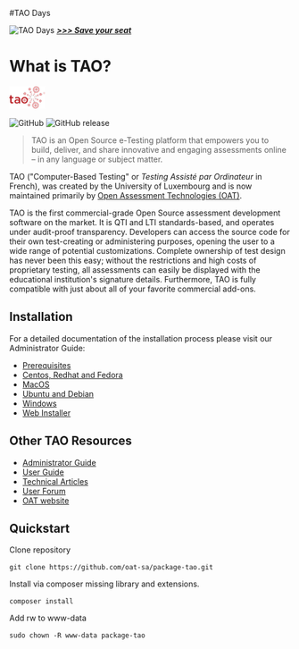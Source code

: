 #TAO Days

![TAO Days](https://media-exp2.licdn.com/dms/image/sync/C4E34AQELxUJsWXoQJQ/ugc-proxy-shrink_800/0/1652276248497?e=1656320400&v=beta&t=P1k3UrHLYrxUkIDS7iATqo8wKTWUcMxeIVbGdKrjwnU)
***[ >>> Save your seat](https://hubs.ly/Q01b0RT-0)***

# What is TAO?

![TAO Logo](https://github.com/oat-sa/taohub-developer-guide/raw/master/resources/tao-logo.png)

![GitHub](https://img.shields.io/github/license/oat-sa/package-tao.svg)
![GitHub release](https://img.shields.io/github/release/oat-sa/package-tao.svg)

>TAO is an Open Source e-Testing platform that empowers you to build, deliver, and share innovative and engaging assessments online – in any language or subject matter.

TAO ("Computer-Based Testing" or *Testing Assisté par Ordinateur* in French), was created by the University of Luxembourg and is now maintained primarily by [Open Assessment Technologies (OAT)](http://www.taotesting.com/).

TAO is the first commercial-grade Open Source assessment development software on the market. It is QTI and LTI standards-based, and operates under audit-proof transparency. Developers can access the source code for their own test-creating or administering purposes, opening the user to a wide range of potential customizations. Complete ownership of test design has never been this easy; without the restrictions and high costs of proprietary testing, all assessments can easily be displayed with the educational institution's signature details. Furthermore, TAO is fully compatible with just about all of your favorite commercial add-ons.

## Installation

For a detailed documentation of the installation process please visit our Administrator Guide:

- [Prerequisites](https://www.taotesting.com/user-guide/installation-and-upgrade/prerequisites/)
- [Centos, Redhat and Fedora](https://www.taotesting.com/user-guide/installation-and-upgrade/centos-redhat-and-fedora/)
- [MacOS](https://www.taotesting.com/user-guide/installation-and-upgrade/macos/)
- [Ubuntu and Debian](https://www.taotesting.com/user-guide/installation-and-upgrade/ubuntu-and-debian/)
- [Windows](https://www.taotesting.com/user-guide/installation-and-upgrade/windows/)
- [Web Installer](https://www.taotesting.com/user-guide/installation-and-upgrade/web-installer/)

## Other TAO Resources

- [Administrator Guide](https://www.taotesting.com/user-guide/managing-tao/introduction-to-managing-tao/)
- [User Guide](https://www.taotesting.com/user-guide/)
- [Technical Articles](https://github.com/oat-sa/taohub-articles)
- [User Forum](https://www.taotesting.com/forum/)
- [OAT website](https://www.taotesting.com)

## Quickstart

Clone repository

    git clone https://github.com/oat-sa/package-tao.git

Install via composer missing library and extensions.

    composer install

Add rw to www-data

    sudo chown -R www-data package-tao

